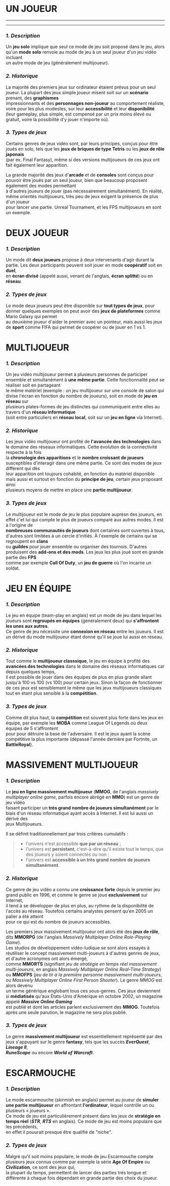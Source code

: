 # **UN JOUEUR**  
---------------------------------------------  
---------------------------------------------  
### **_1. Description_**
  
Un **jeu solo** implique que seul ce mode de jeu soit proposé dans le jeu, alors qu'un **mode solo** renvoie au mode de jeu à un seul joueur d'un jeu vidéo incluant  
un autre mode de jeu (généralement multijoueur).
  
  
### **_2. Historique_**  
  
La majorité des premiers jeux sur ordinateur étaient prévus pour un seul joueur. La plupart des jeux simple joueur misent soit sur un **scénario** prenant, des **graphismes**  
impressionnants et des **personnages non-joueur** au comportement réaliste, voire pour les plus modestes, sur leur **accessibilité** et leur **disponibilité**  
(leur gameplay, plus simple, est compensé par un prix moins élevé ou gratuit, voire la possibilité d'y jouer n'importe où).
  
  
### **_3. Types de jeux_**
  
Certains genres de jeux vidéo sont, par leurs principes, conçus pour être joués en solo, tels que les **jeux de briques de type Tetris** ou les **jeux de rôle japonais**  
(par ex. Final Fantasy), même si des versions multijoueurs de ces jeux ont fait également leur apparition.
  
La grande majorité des jeux d'**arcade** et de **consoles** sont conçus pour pouvoir être joués par un seul joueur, bien que beaucoup proposent également des modes permettant  
à d'autres joueurs de jouer (pas nécessairement simultanément). En réalité, même orientés multijoueurs, très peu de jeux exigent la présence de plus d'un joueur  
pour lancer une partie. Unreal Tournament, et les FPS multijoueurs en sont un exemple.  
  
  
  
# **DEUX JOUEUR**


### **_1. Description_**

Un mode dit **deux joueurs** propose à deux intervenants d'agir durant la partie. Les deux participants peuvent soit jouer en mode **coopératif** soit en **duel**,  
en **écran divisé** (appelé aussi, venant de l'anglais, **écran splitté**) ou en **réseau**.


### **_2. Types de jeux_**

Le mode deux joueurs peut être disponible sur **tout types de jeux**, pour donner quelques exemples on peut avoir des **jeux de plateformes** comme Mario Galaxy qui permet  
au deuxième joueur d'aider le premier avec un pointeur, mais aussi les jeux de **sport** comme FIFA qui permet de coopérer ou de jouer en 1 vs 1.



# **MULTIJOUEUR**


### **_1. Description_**

Un jeu vidéo multijoueur permet à plusieurs personnes de participer ensemble et simultanément à **une même partie**. Cette fonctionnalité peut se réaliser soit en partageant  
le même matériel (exemple : un jeu multijoueur sur une console de salon qui divise l'écran en fonction du nombre de joueurs), soit en mode de **jeu en réseau** sur  
plusieurs plates-formes de jeu distinctes qui communiquent entre elles au travers d'un **réseau informatique**  
(soit entre particuliers en **réseau local**, soit sur un **jeu en ligne** via Internet).


### **_2. Historique_**

Les jeux vidéo multijoueur ont profité de **l'avancée des technologies** dans le domaine des réseaux informatiques. Cette évolution de la connectivité respecte à la fois  
la **chronologie des apparitions** et le **nombre croissant de joueurs** susceptibles d'interagir dans une même partie. Ce sont des modes de jeux différent qui dès  
leur apparition ont toujours cohabité, en fonction du matériel disponible mais aussi et surtout en fonction du **principe de jeu**, certain jeux proposant ainsi  
plusieurs moyens de mettre en place une **partie multijoueur**. 


### **_3. Types de jeux_**

Le multijoueur est le mode de jeu le plus populaire auprèsn des joueurs, en effet c'et lui qui compte le plus de joueurs comparé aux autres modes. Il est à l'origine de  
**nombreuses communautés de joueurs** dont certaines sont ouvertes à tous, d'autres sont limitées à un cercle d'initiés. À l'exemple de certains qui se regroupent en **clans**  
ou **guildes** pour jouer ensemble ou organiser des tournois. D'autres produisent des **add-ons et des mods**. Les jeux les plus joué sont en grande partie des **FPS**  
comme par exemple **Call Of Duty**, un **jeu de guerre** où l'on incarne un soldat. 
  
  
  
# **JEU EN ÉQUIPE**
  
  
### **_1. Description_**

Le jeu en équipe (team-play en anglais) est un mode de jeu dans lequel les joueurs sont **regroupés en équipes** (généralement deux) qui **s'affrontent les unes aux autres**.  
Ce genre de jeu nécessite une **connexion en réseau** entre les joueurs. Il est un dérivé du mode multijoueur étant donné qu'il se joue lui aussi en réseau.
  
  
### **_2. Historique_**

Tout comme le **multijoueur classsique**, le jeu en équipe à profité des **avancées des technologies** dans le domaine des réseaux informatiques car depuis quelques temps,  
il est possible de jouer dans des équipes de plus en plus grande allant jusqu'à 100 vs 100 (vs 100) pour certain jeux. Sinon la façon de fonctionner de ces jeux 
est sensiblement le même que les jeux multijoueurs classiques tout en étant plus sensible à la **compétition**.
  
  
### **_3. Types de jeux_**
  
Comme dit plus haut, la **compétition** est souvent plus forte dans les jeux en équipe, par exemple les **MOBA** comme League Of Legends où deux équipes de 5 s'affrontent  
pour pour détruire la base de l'adversaire. Il est le jeux ayant la scène compétitive la plus importante (dépassé l'année dernière par Fortnite, un **BattleRoyal**).
  
  
  
# **MASSIVEMENT MULTIJOUEUR**
  
  
### **_1. Description_**
  
Le **jeu en ligne massivement multijoueur** (**MMOG**, de l'anglais *massively multiplayer online game*, parfois encore abrégé en **MMO**) est un genre de jeu vidéo  
faisant participer un **très grand nombre de joueurs simultanément** par le biais d'un réseau informatique ayant accès à Internet. Il est lui aussi un dérivé des  
jeux Multijoueurs.
  
Il se définit traditionnellement par trois critères cumulatifs :
  
>* l'univers n'est accessible __que par un réseau__ ;
>* l'univers est __persistant__, c'est-à-dire qu'il existe tout le temps, que des joueurs y soient connectés ou non ;
>* l'univers est __accessible à un très grand nombre de joueurs simultanément__.
  
  
  
### **_2. Historique_**

Ce genre de jeu vidéo a connu une **croissance forte** depuis le premier jeu grand public en 1996, et comme le genre se joue **exclusivement** sur Internet,  
il tend à se développer de plus en plus, au rythme de la disponibilité de l'accès au réseau. Toutefois certains analystes pensent qu'en 2005 un palier a été atteint  
pour ce qui est du nombre de joueurs accessibles. 

Les premiers jeux massivement multijoueur ont alors été des **jeux de rôle**, dits **MMORPG** (de l'anglais *Massively Multiplayer Online Role-Playing Game*).  
Les studios de développement vidéo-ludique se sont alors essayés à réutiliser le concept massivement multi-joueurs à d'autres genres de jeux, et d'autre acronymes ont alors émergé,  
comme **MMORTS** (signifiant *jeu de stratégie en temps réel massivement multi-joueurs*, en anglais *Massively Multiplayer Online Real-Time Strategy*)  
ou **MMOFPS** (*jeu de tir à la première personne massivement multi-joueurs*, ou *Massively Multiplayer Online First Person Shooter*). Le genre *MMOG* est alors devenu  
un terme générique englobant tous ces sous-genres. Ces jeux deviennent si **médiatisés** qu'aux États-Unis d'Amérique en octobre 2002, un magazine appelé **_Massive Online Gaming_**  
est publié et dont les articles parlent exclusivement des **MMOG**. Toutefois après une seule parution, le magazine ne sera plus publié.


### **_3. Types de jeux_**

Le genre **massivement multijoueur** est essentiellement représenté par des jeux s'appuyant sur le genre **fantasy**, tels que les succès **_EverQuest_**, **_Lineage II_**,  
**_RuneScape_** ou encore **_World of Warcraft_**.  



# **ESCARMOUCHE**


### **_1. Description_**

Le mode escarmouche (*skirmish* en anglais) permet au joueur de **simuler une partie multijoueur** en affrontant **l'ordinateur**, lequel contrôle un ou plusieurs « joueurs ».  
Ce mode de jeu est particulièrement présent dans les jeux de **stratégie en temps réel** (**_STR_**, **_RTS_** en anglais). Ce mode de jeu est moins populaire que les précédents,  
en effet il pouurait presque être qualifié de *"niche"*.


### **_2. Types de jeux_**

Malgré qu'il soit moins populaire, le mode de jeu Escarmouche compte plusieurs jeux connus comme par exemple la série **Age Of Empire** ou **Civilization**, ce sont des jeux qui,  
la plupart du temps, permettent de lancer des parties très longue et différente à chaque fois dépendant en grande partie des choix du joueur.
